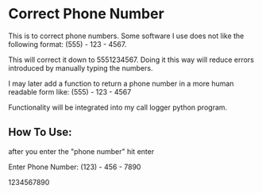 # Correct Phone Number
 This is to correct phone numbers. Some software I use does not like the following format: (555) - 123 - 4567.

 This will correct it down to 5551234567. Doing it this way will reduce errors introduced by manually typing the numbers.

 I may later add a function to return a phone number in a more human readable form like: (555) - 123 -  4567

 Functionality will be integrated into my call logger python program.

## How To Use:
 
 after you enter the "phone number" hit enter

 Enter Phone Number: (123) - 456 - 7890

1234567890
